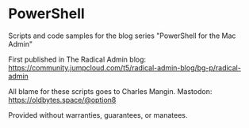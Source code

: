 # PowerShell
Scripts and code samples for the blog series "PowerShell for the Mac Admin"

First published in The Radical Admin blog: https://community.jumpcloud.com/t5/radical-admin-blog/bg-p/radical-admin

All blame for these scripts goes to Charles Mangin.
Mastodon: https://oldbytes.space/@option8

Provided without warranties, guarantees, or manatees.
